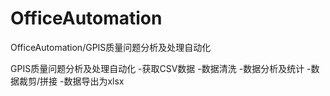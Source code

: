 # OfficeAutomation
OfficeAutomation/GPIS质量问题分析及处理自动化

GPIS质量问题分析及处理自动化
-获取CSV数据
-数据清洗
-数据分析及统计
-数据裁剪/拼接
-数据导出为xlsx
